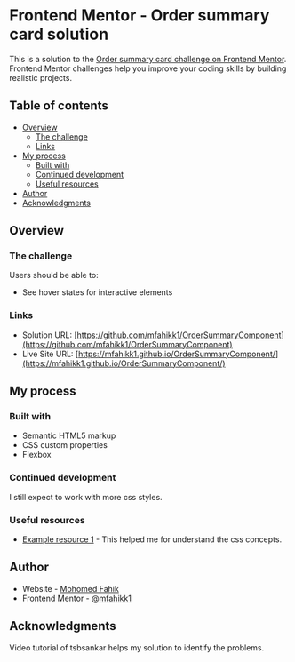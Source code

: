 # Frontend Mentor - Order summary card solution

This is a solution to the [Order summary card challenge on Frontend Mentor](https://www.frontendmentor.io/challenges/order-summary-component-QlPmajDUj). Frontend Mentor challenges help you improve your coding skills by building realistic projects. 

## Table of contents

- [Overview](#overview)
  - [The challenge](#the-challenge)
  - [Links](#links)
- [My process](#my-process)
  - [Built with](#built-with)
  - [Continued development](#continued-development)
  - [Useful resources](#useful-resources)
- [Author](#author)
- [Acknowledgments](#acknowledgments)


## Overview

### The challenge

Users should be able to:

- See hover states for interactive elements

### Links

- Solution URL: [https://github.com/mfahikk1/OrderSummaryComponent](https://github.com/mfahikk1/OrderSummaryComponent)
- Live Site URL: [https://mfahikk1.github.io/OrderSummaryComponent/](https://mfahikk1.github.io/OrderSummaryComponent/)

## My process

### Built with

- Semantic HTML5 markup
- CSS custom properties
- Flexbox

### Continued development

I still expect to work with more css styles.

### Useful resources

- [Example resource 1](https://www.youtube.com/watch?v=uaM5F8O_VI8) - This helped me for understand the css concepts. 

## Author

- Website - [Mohomed Fahik](https://www.your-site.com)
- Frontend Mentor - [@mfahikk1](https://www.frontendmentor.io/profile/mfahikk1)

## Acknowledgments

Video tutorial of tsbsankar helps my solution to identify the problems.